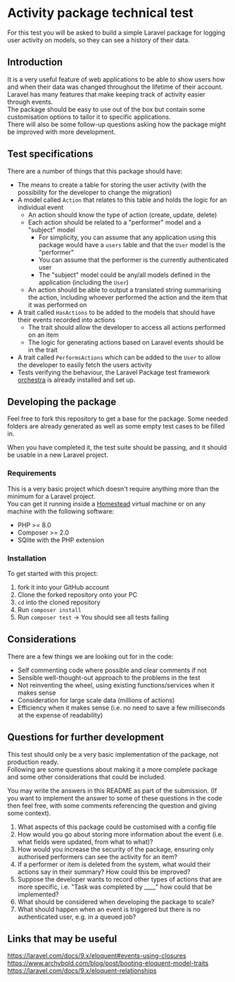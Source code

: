 # Activity package technical test

For this test you will be asked to build a simple Laravel package for logging
user activity on models, so they can see a history of their data.

## Introduction
It is a very useful feature of web applications to be able to show users how and
when their data was changed throughout the lifetime of their account. Laravel
has many features that make keeping track of activity easier through events.  
The package should be easy to use out of the box but contain some customisation
options to tailor it to specific applications.  
There will also be some follow-up questions asking how the package might be
improved with more development.

## Test specifications
There are a number of things that this package should have:
- The means to create a table for storing the user activity (with the possibility for the developer to change the migration)
- A model called `Action` that relates to this table and holds the logic for an individual event
    - An action should know the type of action (create, update, delete)
    - Each action should be related to a "performer" model and a "subject" model
        - For simplicity, you can assume that any application using this package would have a `users` table and that the `User` model is the "performer"
        - You can assume that the performer is the currently authenticated user
        - The "subject" model could be any/all models defined in the application (including the `User`)
    - An action should be able to output a translated string summarising the action, including whoever performed the action and the item that it was performed on
- A trait called `HasActions` to be added to the models that should have their events recorded into actions
    - The trait should allow the developer to access all actions performed on an item
    - The logic for generating actions based on Laravel events should be in the trait
- A trait called `PerformsActions` which can be added to the `User` to allow the developer to easily fetch the users activity
- Tests verifying the behaviour, the Laravel Package test framework [orchestra](https://packages.tools/testbench) is already installed and set up.

## Developing the package
Feel free to fork this repository to get a base for the package. Some needed
folders are already generated as well as some empty test cases to be filled in.

When you have completed it, the test suite should be passing, and it should be
usable in a new Laravel project.

### Requirements
This is a very basic project which doesn't require anything more than the
minimum for a Laravel project.  
You can get it running inside a
[Homestead](https://laravel.com/docs/9.x/homestead#main-content) virtual machine
or on any machine with the following software:
- PHP >= 8.0
- Composer >= 2.0
- SQlite with the PHP extension

### Installation
To get started with this project:
1. fork it into your GitHub account
2. Clone the forked repository onto your PC
3. `cd` into the cloned repository
4. Run `composer install`
5. Run `composer test` -> You should see all tests failing

## Considerations
There are a few things we are looking out for in the code:
- Self commenting code where possible and clear comments if not
- Sensible well-thought-out approach to the problems in the test
- Not reinventing the wheel, using existing functions/services when it makes sense
- Consideration for large scale data (millions of actions)
- Efficiency when it makes sense (i.e. no need to save a few milliseconds at the expense of readability)

## Questions for further development
This test should only be a very basic implementation of the package, not
production ready.  
Following are some questions about making it a more complete package and some
other considerations that could be included.

You may write the answers in this README as part of the submission. (If you want
to implement the answer to some of these questions in the code then feel free,
with some comments referencing the question and giving some context).

1. What aspects of this package could be customised with a config file
2. How would you go about storing more information about the event (i.e. what fields were updated, from what to what)?
3. How would you increase the security of the package, ensuring only authorised performers can see the activity for an item?
4. If a performer or item is deleted from the system, what would their actions say in their summary? How could this be improved?
5. Suppose the developer wants to record other types of actions that are more specific, i.e. "Task was completed by ____" how could that be implemented?
6. What should be considered when developing the package to scale?
7. What should happen when an event is triggered but there is no authenticated user, e.g. in a queued job?

## Links that may be useful
https://laravel.com/docs/9.x/eloquent#events-using-closures
https://www.archybold.com/blog/post/booting-eloquent-model-traits
https://laravel.com/docs/9.x/eloquent-relationships
